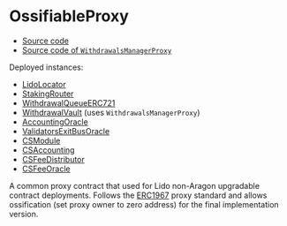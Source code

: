 # OssifiableProxy

- [Source code](https://github.com/lidofinance/lido-dao/blob/master/contracts/0.8.9/proxy/OssifiableProxy.sol)
- [Source code of `WithdrawalsManagerProxy`](https://github.com/lidofinance/withdrawals-manager-stub/blob/main/contracts/WithdrawalsManagerProxy.sol)

Deployed instances:

- [LidoLocator](/contracts/lido-locator)
- [StakingRouter](/contracts/staking-router)
- [WithdrawalQueueERC721](/contracts/withdrawal-queue-erc721)
- [WithdrawalVault](/contracts/withdrawal-vault) (uses `WithdrawalsManagerProxy`)
- [AccountingOracle](/contracts/accounting-oracle)
- [ValidatorsExitBusOracle](/contracts/validators-exit-bus-oracle)
- [CSModule](/staking-modules/csm/contracts/CSModule.md)
- [CSAccounting](/staking-modules/csm/contracts/CSAccounting.md)
- [CSFeeDistributor](/staking-modules/csm/contracts/CSFeeDistributor.md)
- [CSFeeOracle](/staking-modules/csm/contracts/CSFeeOracle.md)

A common proxy contract that used for Lido non-Aragon upgradable contract deployments.
Follows the [ERC1967](https://eips.ethereum.org/EIPS/eip-1967) proxy standard and allows ossification
(set proxy owner to zero address) for the final implementation version.
